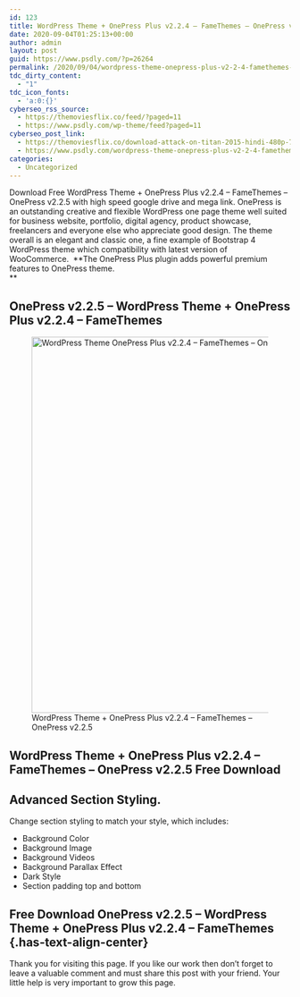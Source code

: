 ```yaml
---
id: 123
title: WordPress Theme + OnePress Plus v2.2.4 – FameThemes – OnePress v2.2.5
date: 2020-09-04T01:25:13+00:00
author: admin
layout: post
guid: https://www.psdly.com/?p=26264
permalink: /2020/09/04/wordpress-theme-onepress-plus-v2-2-4-famethemes-onepress-v2-2-5/
tdc_dirty_content:
  - "1"
tdc_icon_fonts:
  - 'a:0:{}'
cyberseo_rss_source:
  - https://themoviesflix.co/feed/?paged=11
  - https://www.psdly.com/wp-theme/feed?paged=11
cyberseo_post_link:
  - https://themoviesflix.co/download-attack-on-titan-2015-hindi-480p-720p/
  - https://www.psdly.com/wordpress-theme-onepress-plus-v2-2-4-famethemes-onepress-v2-2-5
categories:
  - Uncategorized
---
```

Download Free WordPress Theme + OnePress Plus v2.2.4 – FameThemes – OnePress v2.2.5 with high speed google drive and mega link. OnePress is an outstanding creative and flexible WordPress one page theme well suited for business website, portfolio, digital agency, product showcase, freelancers and everyone else who appreciate good design. The theme overall is an elegant and classic one, a fine example of Bootstrap 4 WordPress theme which compatibility with latest version of WooCommerce.&nbsp;&nbsp;**The OnePress Plus plugin adds powerful premium features to OnePress theme.  
** 

## **OnePress v2.2.5 – WordPress Theme + OnePress Plus v2.2.4 – FameThemes**

<div class="wp-block-image">
  <figure class="aligncenter size-large"><img loading="lazy" width="1024" height="673" src="https://i2.wp.com/www.psdly.com/wp-content/uploads/2020/09/WordPress-Theme-OnePress-Plus-v2.2.4-–-FameThemes-–-OnePress-v2.2.5.jpg?resize=1024%2C673&ssl=1" alt="WordPress Theme OnePress Plus v2.2.4 – FameThemes – OnePress v2.2.5" class="wp-image-26265" srcset="https://i2.wp.com/www.psdly.com/wp-content/uploads/2020/09/WordPress-Theme-OnePress-Plus-v2.2.4-–-FameThemes-–-OnePress-v2.2.5.jpg?resize=1024%2C673&ssl=1 1024w, https://i2.wp.com/www.psdly.com/wp-content/uploads/2020/09/WordPress-Theme-OnePress-Plus-v2.2.4-–-FameThemes-–-OnePress-v2.2.5.jpg?resize=300%2C197&ssl=1 300w, https://i2.wp.com/www.psdly.com/wp-content/uploads/2020/09/WordPress-Theme-OnePress-Plus-v2.2.4-–-FameThemes-–-OnePress-v2.2.5.jpg?resize=768%2C505&ssl=1 768w, https://i2.wp.com/www.psdly.com/wp-content/uploads/2020/09/WordPress-Theme-OnePress-Plus-v2.2.4-–-FameThemes-–-OnePress-v2.2.5.jpg?resize=750%2C493&ssl=1 750w, https://i2.wp.com/www.psdly.com/wp-content/uploads/2020/09/WordPress-Theme-OnePress-Plus-v2.2.4-–-FameThemes-–-OnePress-v2.2.5.jpg?resize=1140%2C750&ssl=1 1140w, https://i2.wp.com/www.psdly.com/wp-content/uploads/2020/09/WordPress-Theme-OnePress-Plus-v2.2.4-–-FameThemes-–-OnePress-v2.2.5.jpg?w=1200&ssl=1 1200w" sizes="(max-width: 1000px) 100vw, 1000px" title="WordPress Theme + OnePress Plus v2.2.4 – FameThemes – OnePress v2.2.5 2" data-recalc-dims="1" /><figcaption>WordPress Theme + OnePress Plus v2.2.4 – FameThemes – OnePress v2.2.5</figcaption></figure>
</div>

## **WordPress Theme + OnePress Plus v2.2.4 – FameThemes – OnePress v2.2.5 Free Download**

## Advanced Section Styling.

Change section styling to match your style, which includes:

  * Background Color
  * Background Image
  * Background Videos
  * Background Parallax Effect
  * Dark Style
  * Section padding top and bottom

## **Free Download OnePress v2.2.5 – WordPress Theme + OnePress Plus v2.2.4 – FameThemes** {.has-text-align-center}

Thank you for visiting this page. If you like our work then don’t forget to leave a valuable comment and must share this post with your friend. Your little help is very important to grow this page.